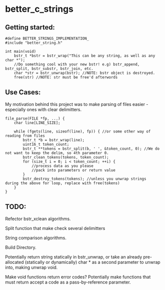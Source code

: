# better_c_strings
## Getting started:
```
#define BETTER_STRINGS_IMPLEMENTATION_
#include "better_string.h"

int main(void)
    bstr_t *bstr = bstr_wrap("This can be any string, as well as any char *");
    //Do something cool with your new bstr! e.g) bstr_append, bstr_split, bstr_substr, bstr_join, etc.
    char *str = bstr_unwrap(bstr); //NOTE: bstr object is destroyed.
    free(str) //NOTE: str must be free'd afterwords
```

## Use Cases:
My motivation behind this project was to make parsing of files easier - especially ones with clear delimitters.

```
file_parse(FILE *fp, ...) {
    char line[LINE_SIZE];

    while (fgets(line, sizeof(line), fp)) { //or some other way of reading from files
        bstr_t *b = bstr_wrap(line);
        uint16_t token_count;
        bstr_t **tokens = bstr_split(b, ' ', &token_count, 0); //We do not want to keep the delim, so 4th parameter 0.
        bstr_clean_tokens(tokens, token_count);
        for (size_t i = 0; i < token_count; ++i) {
            //process data as you please
            //pack into parameters or return value
        }
        bstr_destroy_tokens(tokens); //unless you unwrap strings during the above for loop, replace with free(tokens)
    }
}
```

## TODO:
Refector bstr_xclean algorithms.

Split function that make check several delimitters

String comparison algorithms.

Build Directory.

Potentially return string statically in bstr_unwrap, or take an already pre-allocated (statically or dynamically) char * as a second parameter to unwrap into, making unwrap void.

Make void functions return error codes? Potentially make functions that must return accept a code as a pass-by-reference parameter.
